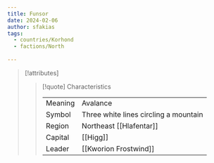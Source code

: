 ```yaml
---
title: Funsor
date: 2024-02-06
author: sfakias
tags:
  - countries/Korhond
  - factions/North
 
---
```

> [!attributes]
> 
> > [!quote] Characteristics
> >
> > | | |
> > | --- | --- |
> > | Meaning |  Avalance |
> > | Symbol |  Three white lines circling a mountain |
> > | Region |  Northeast [[Hlafentar]] |
> > | Capital |  [[Higg]] |
> > | Leader |  [[Kworion Frostwind]] |
